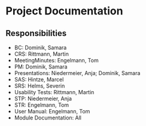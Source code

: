 # Project Documentation

## Responsibilities 
* BC: Dominik, Samara
* CRS: Rittmann, Martin
* MeetingMinutes: Engelmann, Tom
* PM: Dominik, Samara
* Presentations: Niedermeier, Anja; Dominik, Samara
* SAS: Hintze, Marcel
* SRS: Helms, Severin
* Usability Tests: Rittmann, Martin
* STP: Niedermeier, Anja
* STR: Engelmann, Tom
* User Manual: Engelmann, Tom
* Module Documentation: All


